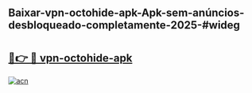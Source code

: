 ## Baixar-vpn-octohide-apk-Apk-sem-anúncios-desbloqueado-completamente-2025-#wideg

# <h2><a href="https://ainizakaria.my?title=vpn-octohide-apk&ref=20M">🔗👉 🔴 vpn-octohide-apk</a></h2>

[![acn](https://github.com/user-attachments/assets/0f9c940e-d8b0-45ae-aac7-cd30a18b3e1c)](https://ainizakaria.my?title=vpn-octohide-apk&ref=20M)

